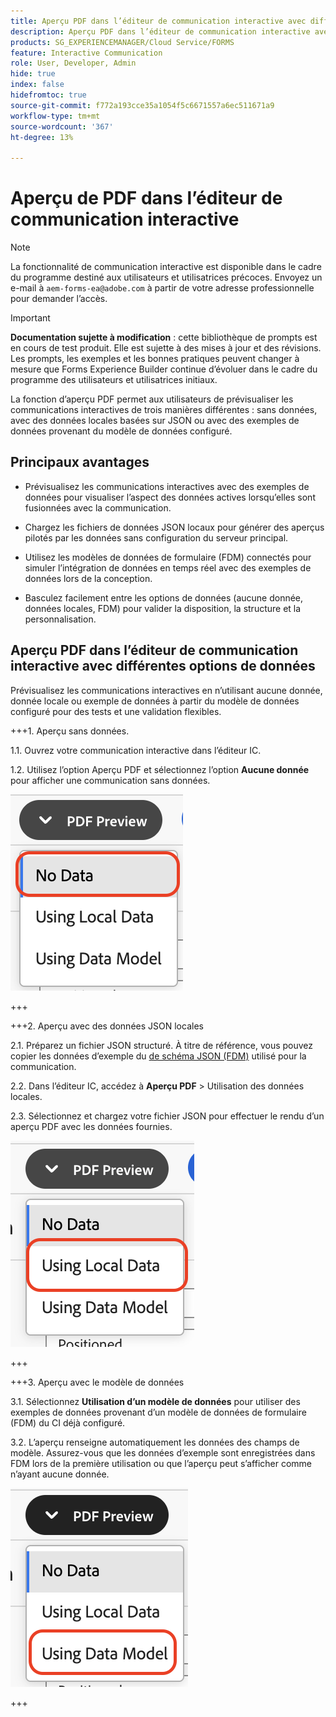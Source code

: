 ```yaml
---
title: Aperçu PDF dans l’éditeur de communication interactive avec différentes options de données
description: Aperçu PDF dans l’éditeur de communication interactive avec différentes options de données pour prévisualiser les communications interactives de trois manières différentes.
products: SG_EXPERIENCEMANAGER/Cloud Service/FORMS
feature: Interactive Communication
role: User, Developer, Admin
hide: true
index: false
hidefromtoc: true
source-git-commit: f772a193cce35a1054f5c6671557a6ec511671a9
workflow-type: tm+mt
source-wordcount: '367'
ht-degree: 13%

---
```



# Aperçu de PDF dans l’éditeur de communication interactive

>[!NOTE]
>
> La fonctionnalité de communication interactive est disponible dans le cadre du programme destiné aux utilisateurs et utilisatrices précoces. Envoyez un e-mail à `aem-forms-ea@adobe.com` à partir de votre adresse professionnelle pour demander l’accès.

>[!IMPORTANT]
>
> **Documentation sujette à modification** : cette bibliothèque de prompts est en cours de test produit. Elle est sujette à des mises à jour et des révisions. Les prompts, les exemples et les bonnes pratiques peuvent changer à mesure que Forms Experience Builder continue d’évoluer dans le cadre du programme des utilisateurs et utilisatrices initiaux.

La fonction d’aperçu PDF permet aux utilisateurs de prévisualiser les communications interactives de trois manières différentes : sans données, avec des données locales basées sur JSON ou avec des exemples de données provenant du modèle de données configuré.

## Principaux avantages

- Prévisualisez les communications interactives avec des exemples de données pour visualiser l’aspect des données actives lorsqu’elles sont fusionnées avec la communication.

- Chargez les fichiers de données JSON locaux pour générer des aperçus pilotés par les données sans configuration du serveur principal.

- Utilisez les modèles de données de formulaire (FDM) connectés pour simuler l’intégration de données en temps réel avec des exemples de données lors de la conception.

- Basculez facilement entre les options de données (aucune donnée, données locales, FDM) pour valider la disposition, la structure et la personnalisation.

## Aperçu PDF dans l’éditeur de communication interactive avec différentes options de données

Prévisualisez les communications interactives en n’utilisant aucune donnée, donnée locale ou exemple de données à partir du modèle de données configuré pour des tests et une validation flexibles.

+++&#x200B;1. Aperçu sans données.

1.1. Ouvrez votre communication interactive dans l’éditeur IC.

1.2. Utilisez l’option Aperçu PDF et sélectionnez l’option **Aucune donnée** pour afficher une communication sans données.

![Rechercher un document IC](/help/forms/interactive-communication/assets/nodata.png)

+++

+++&#x200B;2. Aperçu avec des données JSON locales

2.1. Préparez un fichier JSON structuré. À titre de référence, vous pouvez copier les données d’exemple du [ de schéma JSON (FDM)](https://experienceleague.adobe.com/fr/docs/experience-manager-cloud-service/content/forms/integrate/use-form-data-model/work-with-form-data-model) utilisé pour la communication.

2.2. Dans l’éditeur IC, accédez à **Aperçu PDF** > Utilisation des données locales.

2.3. Sélectionnez et chargez votre fichier JSON pour effectuer le rendu d’un aperçu PDF avec les données fournies.

![Rechercher un document IC](/help/forms/interactive-communication/assets/localdata.png)

+++

+++&#x200B;3. Aperçu avec le modèle de données 

3.1. Sélectionnez **Utilisation d’un modèle de données** pour utiliser des exemples de données provenant d’un modèle de données de formulaire (FDM) du CI déjà configuré.

3.2. L’aperçu renseigne automatiquement les données des champs de modèle. Assurez-vous que les données d’exemple sont enregistrées dans FDM lors de la première utilisation ou que l’aperçu peut s’afficher comme n’ayant aucune donnée.

![Rechercher un document IC](/help/forms/interactive-communication/assets/datamodel.png)

+++

